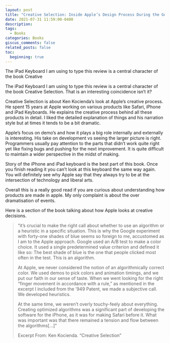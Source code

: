 ```yaml
---
layout: post
title: "Creative Selection: Inside Apple’s Design Process During the Golden Age of Steve Jobs Book Review"
date: 2021-07-31 11:59:00-0400
description: 
tags:
  - Books
categories: Books
giscus_comments: false
related_posts: false
toc:
  beginning: true
---
```

The iPad Keyboard I am using to type this review is a central character of the book Creative

The iPad Keyboard I am using to type this review is a central character of the book Creative Selection. That is an interesting coincidence isn’t it? 

Creative Selection is about Ken Kocienda’s look at Apple’s creative process. He spent 15 years at Apple working on various products like Safari, iPhone and iPad Keyboards. He explains the creative process behind all these products in detail. I liked the detailed explanation of things and his narration style but at times it tends to be a bit dramatic. 

Apple’s focus on demo’s and how it plays a big role internally and externally is interesting. His take on development vs seeing the larger picture is right. Programmers usually pay attention to the parts that didn’t work quite right yet like fixing bugs and pushing for the next improvement. It is quite difficult to maintain a wider perspective in the midst of making. 

Story of the iPhone and iPad keyboard is the best part of this book. Once you finish reading it you can’t look at this keyboard the same way again. You will definitely see why Apple say that they always try to be at the intersection of technology and liberal arts.

Overall this is a really good read if you are curious about understanding how products are made in apple. My only complaint is about the over dramatisation of events.

Here is a section of the book talking about how Apple looks at creative decisions.

> “it’s crucial to make the right call about whether to use an algorithm or a heuristic in a specific situation. This is why the Google experiment with forty-one shades of blue seems so foreign to me, accustomed as I am to the Apple approach. Google used an A/B test to make a color choice. It used a single predetermined value criterion and defined it like so: The best shade of blue is the one that people clicked most often in the test. This is an algorithm.
> 
> At Apple, we never considered the notion of an algorithmically correct color. We used demos to pick colors and animation timings, and we put our faith in our sense of taste. When we went looking for the right “finger movement in accordance with a rule,” as mentioned in the excerpt I included from the ’949 Patent, we made a subjective call. We developed heuristics.
> 
> At the same time, we weren’t overly touchy-feely about everything. Creating optimized algorithms was a significant part of developing the software for the iPhone, as it was for making Safari before it. What was important was that there remained a tension and flow between the algorithms[…]”
> 
> Excerpt From: Ken Kocienda. “Creative Selection”